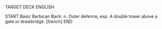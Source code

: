 TARGET DECK
ENGLISH

START
Basic
Barbican
Back: n. Outer defence, esp. A double tower above a gate or drawbridge. [french]
END
